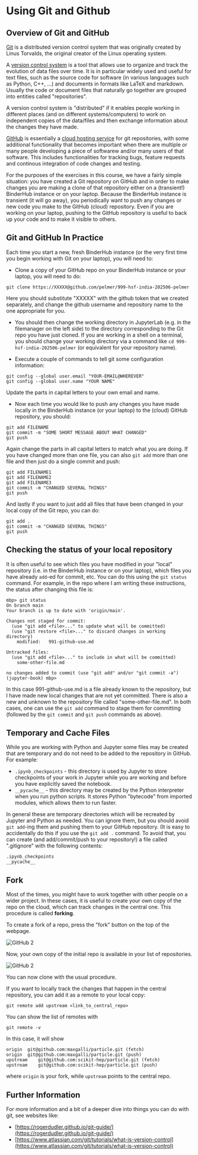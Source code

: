 # Using Git and Github

## Overview of Git and GitHub
  [Git](https://git-scm.com/) is a distributed version control system that
was originally created by Linus Torvalds, the original creator of the Linux
operating system.

  A [version control system](https://en.wikipedia.org/wiki/Version_control)
is a tool that allows use to organize and track the evolution of data files
over time. It is in particular widely used and useful for text files, such
as the source code for software (in various languages such as Python, C++, ...)
and documents in formats like LaTeX and markdown. Usually the code or
document files that naturally go together are grouped into entities called
"repositories".

  A version control system is "distributed" if it enables people working in
different places (and on different systems/computers) to work on independent
copies of the data/files and then exchange information about the changes
they have made.

  [GitHub](https://github.com/) is essentially a [cloud hosting service](https://en.wikipedia.org/wiki/GitHub) for git repositories, with some additional
functionality that becomes important when there are multiple or many
people developing a piece of softwarew and/or many users of that software.
This includes functionalities for tracking bugs, feature requests and
continous integration of code changes and testing.

  For the purposes of the exercises in this course, we have a fairly
simple situation: you have created a Git repository on GitHub and in order
to make changes you are making a clone of that repository either on a
(transient!) BinderHub instance or on your laptop. Because the BinderHub
instance is transient (it will go away), you periodically want to push any
changes or new code you make to the GitHub (cloud) repository. Even if
you are working on your laptop, pushing to the GitHub repository is useful
to back up your code and to make it visible to others.

## Git and GitHub In Practice

  Each time you start a new, fresh BinderHub instance (or the very first
time you begin working with Git on your laptop), you will need to:

  * Clone a copy of your GitHub repo on your BinderHub instance or your laptop, you will need to do:

```
git clone https://XXXXX@github.com/pelmer/999-hsf-india-202506-pelmer
```

Here you should substitute "XXXXX" with the github token that we created
separately, and change the github username and repository name to the one
appropriate for you.

  * You should then change the working directory in JupyterLab (e.g. in
    the filemanager on the left side) to the directory corresponding to
    the Git repo you have just cloned. If you are working in a shell on
    a terminal, you should change your working directory via a command
    like ``cd 999-hsf-india-202506-pelmer`` (or equivalent for your
    repository name).

  * Execute a couple of commands to tell git some configuration information:

```
git config --global user.email "YOUR-EMAIL@WHEREVER"
git config --global user.name "YOUR NAME"
```

Update the parts in capital letters to your own email and name.

  * Now each time you would like to push any changes you have made locally
    in the BinderHub instance (or your laptop) to the (cloud) GitHub
    repository, you should:

```
git add FILENAME
git commit -m "SOME SHORT MESSAGE ABOUT WHAT CHANGED"
git push
```

Again change the parts in all capital letters to match what you are doing.
If you have changed more than one file, you can also ``git add`` more than
one file and then just do a single commit and push:

```
git add FILENAME1
git add FILENAME2
git add FILENAME3
git commit -m "CHANGED SEVERAL THINGS"
git push
```

And lastly if you want to just add all files that have been changed in your
local copy of the Git repo, you can do:

```
git add .
git commit -m "CHANGED SEVERAL THINGS"
git push
```

## Checking the status of your local repository

It is often useful to see which files you have modified in your "local"
repository (i.e. in the BinderHub instance or on your laptop), which files
you have already ``add``-ed for commit, etc. You can do this using the
``git status`` command. For example, in the repo where I am writing these
instructions, the status after changing this file is:

```
mbp> git status
On branch main
Your branch is up to date with 'origin/main'.

Changes not staged for commit:
  (use "git add <file>..." to update what will be committed)
  (use "git restore <file>..." to discard changes in working directory)
	modified:   991-github-use.md

Untracked files:
  (use "git add <file>..." to include in what will be committed)
	some-other-file.md

no changes added to commit (use "git add" and/or "git commit -a")
(jupyter-book) mbp>
```

In this case 991-github-use.md is a file already known to the repository,
but I have made new local changes that are not yet committed. There is
also a new and unknown to the repository file called "some-other-file.md".
In both cases, one can use the ``git add`` command to stage them for
committing (followed by the ``git commit`` and ``git push`` commands as
above).

## Temporary and Cache Files

While you are working with Python and Jupyter some files may be created
that are temporary and do not need to be added to the repository in
GitHub. For example:

  * ``.ipynb_checkpoints`` - this directory is used by Jupyter to store checkpoints of your work in Jupyter while you are working and before you have explicitly saved the notebook.
  * ``__pycache__`` - this directory may be created by the Python interpreter when you run python scripts. It stores Python "bytecode" from imported modules, which allows them to run faster.

In general these are temporary directories which will be recreated by Jupyter and Python as needed. You can ignore them, but you should avoid ``git add``-ing them and pushing them to your GitHub repository. (It is easy to accidentally do this if you use the ``git add .`` command. To avoid that, you can create (and add/commit/push to your repository!) a file called ".gitignore" with the following contents:

```
.ipynb_checkpoints
__pycache__
```

## Fork

Most of the times, you might have to work together with other people on a wider
project. In these cases, it is useful to create your own copy of the repo on the
cloud, which can track changes in the central one. This procedure is called
**forking**.

To create a fork of a repo, press the "fork" button on the top of the webpage.

![GitHub 2](assets/fork_initial.png)

Now, your own copy of the initial repo is available in your list of
repositories.

![GitHub 2](assets/fork_end.png)

You can now clone with the usual procedure.

If you want to locally track the changes that happen in the central repository,
you can add it as a remote to your local copy:
```
git remote add upstream <link_to_central_repo>
```

You can show the list of remotes with
```
git remote -v
```

In this case, it will show
```
origin	git@github.com:maxgalli/particle.git (fetch)
origin	git@github.com:maxgalli/particle.git (push)
upstream	git@github.com:scikit-hep/particle.git (fetch)
upstream	git@github.com:scikit-hep/particle.git (push)
```
where `origin` is your fork, while `upstream` points to the central repo.

## Further Information

  For more information and a bit of a deeper dive into things you can do
with git, see websites like:

  * [https://rogerdudler.github.io/git-guide/](https://rogerdudler.github.io/git-guide/)
  * [https://www.atlassian.com/git/tutorials/what-is-version-control](https://www.atlassian.com/git/tutorials/what-is-version-control)
